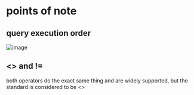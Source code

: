 # points of note
## query execution order

![image](https://github.com/user-attachments/assets/2d766609-9931-4762-b77e-dea5c5146ecb)

## <> and !=
both operators do the exact same thing and are widely supported, but the standard is considered to be <>

